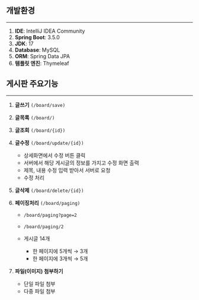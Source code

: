 ## 개발환경

---

1. **IDE**: IntelliJ IDEA Community
2. **Spring Boot**: 3.5.0
3. **JDK**: 17
4. **Database**: MySQL
5. **ORM**: Spring Data JPA
6. **템플릿 엔진**: Thymeleaf

## 게시판 주요기능

---

1. **글쓰기** `(/board/save)`
2. **글목록** `(/board/)`
3. **글조회** `(/board/{id})`
4. **글수정** `(/board/update/{id})`

   * 상세화면에서 수정 버튼 클릭
   * 서버에서 해당 게시글의 정보를 가지고 수정 화면 출력
   * 제목, 내용 수정 입력 받아서 서버로 요청
   * 수정 처리
5. **글삭제** `(/board/delete/{id})`
6. **페이징처리** `(/board/paging)`

   * `/board/paging?page=2`
   * `/board/paging/2`
   * 게시글 14개

     * 한 페이지에 5개씩 → 3개
     * 한 페이지에 3개씩 → 5개
7. **파일(이미지) 첨부하기**

   * 단일 파일 첨부
   * 다중 파일 첨부
